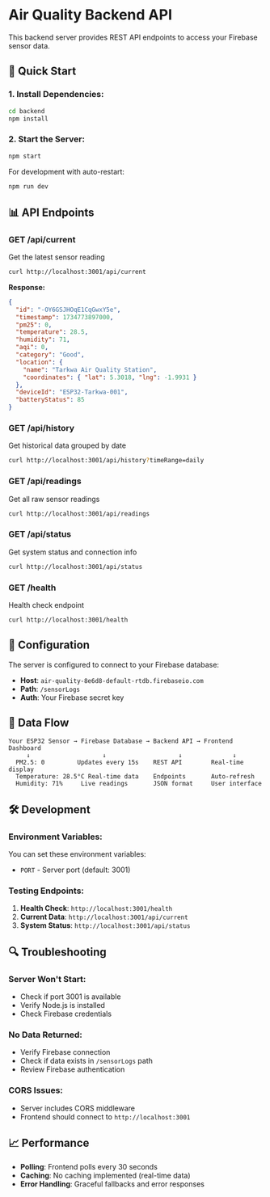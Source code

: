 # Air Quality Backend API

This backend server provides REST API endpoints to access your Firebase sensor data.

## 🚀 **Quick Start**

### **1. Install Dependencies:**
```bash
cd backend
npm install
```

### **2. Start the Server:**
```bash
npm start
```

For development with auto-restart:
```bash
npm run dev
```

## 📊 **API Endpoints**

### **GET /api/current**
Get the latest sensor reading
```bash
curl http://localhost:3001/api/current
```

**Response:**
```json
{
  "id": "-OY6GSJHOqE1CqGwxY5e",
  "timestamp": 1734773897000,
  "pm25": 0,
  "temperature": 28.5,
  "humidity": 71,
  "aqi": 0,
  "category": "Good",
  "location": {
    "name": "Tarkwa Air Quality Station",
    "coordinates": { "lat": 5.3018, "lng": -1.9931 }
  },
  "deviceId": "ESP32-Tarkwa-001",
  "batteryStatus": 85
}
```

### **GET /api/history**
Get historical data grouped by date
```bash
curl http://localhost:3001/api/history?timeRange=daily
```

### **GET /api/readings**
Get all raw sensor readings
```bash
curl http://localhost:3001/api/readings
```

### **GET /api/status**
Get system status and connection info
```bash
curl http://localhost:3001/api/status
```

### **GET /health**
Health check endpoint
```bash
curl http://localhost:3001/health
```

## 🔧 **Configuration**

The server is configured to connect to your Firebase database:
- **Host**: `air-quality-8e6d8-default-rtdb.firebaseio.com`
- **Path**: `/sensorLogs`
- **Auth**: Your Firebase secret key

## 📡 **Data Flow**

```
Your ESP32 Sensor → Firebase Database → Backend API → Frontend Dashboard
     ↓                    ↓                    ↓              ↓
  PM2.5: 0         Updates every 15s    REST API        Real-time display
  Temperature: 28.5°C Real-time data    Endpoints       Auto-refresh
  Humidity: 71%     Live readings       JSON format     User interface
```

## 🛠️ **Development**

### **Environment Variables:**
You can set these environment variables:
- `PORT` - Server port (default: 3001)

### **Testing Endpoints:**
1. **Health Check**: `http://localhost:3001/health`
2. **Current Data**: `http://localhost:3001/api/current`
3. **System Status**: `http://localhost:3001/api/status`

## 🔍 **Troubleshooting**

### **Server Won't Start:**
- Check if port 3001 is available
- Verify Node.js is installed
- Check Firebase credentials

### **No Data Returned:**
- Verify Firebase connection
- Check if data exists in `/sensorLogs` path
- Review Firebase authentication

### **CORS Issues:**
- Server includes CORS middleware
- Frontend should connect to `http://localhost:3001`

## 📈 **Performance**

- **Polling**: Frontend polls every 30 seconds
- **Caching**: No caching implemented (real-time data)
- **Error Handling**: Graceful fallbacks and error responses
